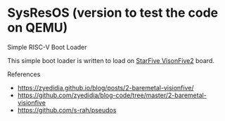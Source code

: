 # SysResOS (version to test the code on QEMU)
Simple RISC-V Boot Loader

This simple boot loader is written to load on [StarFive VisonFive2](https://www.starfivetech.com/en/site/boards) board.



References

- https://zyedidia.github.io/blog/posts/2-baremetal-visionfive/
- https://github.com/zyedidia/blog-code/tree/master/2-baremetal-visionfive
- https://github.com/s-rah/pseudos

